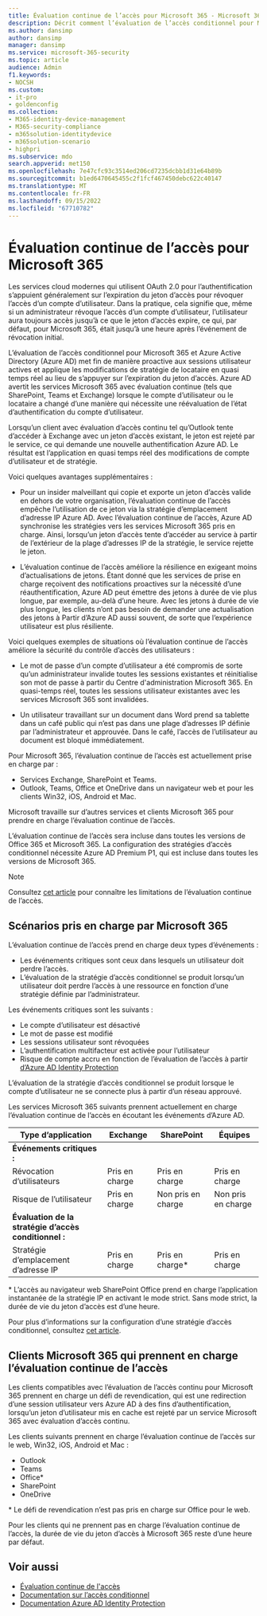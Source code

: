 ```yaml
---
title: Évaluation continue de l’accès pour Microsoft 365 - Microsoft 365 pour les entreprises
description: Décrit comment l’évaluation de l’accès conditionnel pour Microsoft 365 et Azure AD met fin de manière proactive aux sessions utilisateur actives et applique les modifications de stratégie de locataire en quasi-temps réel.
ms.author: dansimp
author: dansimp
manager: dansimp
ms.service: microsoft-365-security
ms.topic: article
audience: Admin
f1.keywords:
- NOCSH
ms.custom:
- it-pro
- goldenconfig
ms.collection:
- M365-identity-device-management
- M365-security-compliance
- m365solution-identitydevice
- m365solution-scenario
- highpri
ms.subservice: mdo
search.appverid: met150
ms.openlocfilehash: 7e47cfc93c3514ed206cd7235dcbb1d31e64b89b
ms.sourcegitcommit: b1ed6470645455c2f1fcf467450debc622c40147
ms.translationtype: MT
ms.contentlocale: fr-FR
ms.lasthandoff: 09/15/2022
ms.locfileid: "67710782"
---
```

# <a name="continuous-access-evaluation-for-microsoft-365"></a>Évaluation continue de l’accès pour Microsoft 365

Les services cloud modernes qui utilisent OAuth 2.0 pour l’authentification s’appuient généralement sur l’expiration du jeton d’accès pour révoquer l’accès d’un compte d’utilisateur. Dans la pratique, cela signifie que, même si un administrateur révoque l’accès d’un compte d’utilisateur, l’utilisateur aura toujours accès jusqu’à ce que le jeton d’accès expire, ce qui, par défaut, pour Microsoft 365, était jusqu’à une heure après l’événement de révocation initial.

L’évaluation de l’accès conditionnel pour Microsoft 365 et Azure Active Directory (Azure AD) met fin de manière proactive aux sessions utilisateur actives et applique les modifications de stratégie de locataire en quasi temps réel au lieu de s’appuyer sur l’expiration du jeton d’accès. Azure AD avertit les services Microsoft 365 avec évaluation continue (tels que SharePoint, Teams et Exchange) lorsque le compte d’utilisateur ou le locataire a changé d’une manière qui nécessite une réévaluation de l’état d’authentification du compte d’utilisateur.

Lorsqu’un client avec évaluation d’accès continu tel qu’Outlook tente d’accéder à Exchange avec un jeton d’accès existant, le jeton est rejeté par le service, ce qui demande une nouvelle authentification Azure AD. Le résultat est l’application en quasi temps réel des modifications de compte d’utilisateur et de stratégie.

Voici quelques avantages supplémentaires :

- Pour un insider malveillant qui copie et exporte un jeton d’accès valide en dehors de votre organisation, l’évaluation continue de l’accès empêche l’utilisation de ce jeton via la stratégie d’emplacement d’adresse IP Azure AD. Avec l’évaluation continue de l’accès, Azure AD synchronise les stratégies vers les services Microsoft 365 pris en charge. Ainsi, lorsqu’un jeton d’accès tente d’accéder au service à partir de l’extérieur de la plage d’adresses IP de la stratégie, le service rejette le jeton.

- L’évaluation continue de l’accès améliore la résilience en exigeant moins d’actualisations de jetons. Étant donné que les services de prise en charge reçoivent des notifications proactives sur la nécessité d’une réauthentification, Azure AD peut émettre des jetons à durée de vie plus longue, par exemple, au-delà d’une heure. Avec les jetons à durée de vie plus longue, les clients n’ont pas besoin de demander une actualisation des jetons à Partir d’Azure AD aussi souvent, de sorte que l’expérience utilisateur est plus résiliente.

Voici quelques exemples de situations où l’évaluation continue de l’accès améliore la sécurité du contrôle d’accès des utilisateurs :

- Le mot de passe d’un compte d’utilisateur a été compromis de sorte qu’un administrateur invalide toutes les sessions existantes et réinitialise son mot de passe à partir du Centre d'administration Microsoft 365. En quasi-temps réel, toutes les sessions utilisateur existantes avec les services Microsoft 365 sont invalidées.

- Un utilisateur travaillant sur un document dans Word prend sa tablette dans un café public qui n’est pas dans une plage d’adresses IP définie par l’administrateur et approuvée. Dans le café, l’accès de l’utilisateur au document est bloqué immédiatement.

Pour Microsoft 365, l’évaluation continue de l’accès est actuellement prise en charge par :

- Services Exchange, SharePoint et Teams.
- Outlook, Teams, Office et OneDrive dans un navigateur web et pour les clients Win32, iOS, Android et Mac.

Microsoft travaille sur d’autres services et clients Microsoft 365 pour prendre en charge l’évaluation continue de l’accès.

L’évaluation continue de l’accès sera incluse dans toutes les versions de Office 365 et Microsoft 365. La configuration des stratégies d’accès conditionnel nécessite Azure AD Premium P1, qui est incluse dans toutes les versions de Microsoft 365.

> [!NOTE]
> Consultez [cet article](/azure/active-directory/conditional-access/concept-continuous-access-evaluation#limitations) pour connaître les limitations de l’évaluation continue de l’accès.

## <a name="scenarios-supported-by-microsoft-365"></a>Scénarios pris en charge par Microsoft 365

L’évaluation continue de l’accès prend en charge deux types d’événements :

- Les événements critiques sont ceux dans lesquels un utilisateur doit perdre l’accès.
- L’évaluation de la stratégie d’accès conditionnel se produit lorsqu’un utilisateur doit perdre l’accès à une ressource en fonction d’une stratégie définie par l’administrateur.

Les événements critiques sont les suivants :

- Le compte d’utilisateur est désactivé
- Le mot de passe est modifié
- Les sessions utilisateur sont révoquées
- L’authentification multifacteur est activée pour l’utilisateur
- Risque de compte accru en fonction de l’évaluation de l’accès à partir [d’Azure AD Identity Protection](/azure/active-directory/identity-protection/overview-identity-protection)

L’évaluation de la stratégie d’accès conditionnel se produit lorsque le compte d’utilisateur ne se connecte plus à partir d’un réseau approuvé.

Les services Microsoft 365 suivants prennent actuellement en charge l’évaluation continue de l’accès en écoutant les événements d’Azure AD.

|Type d’application|Exchange|SharePoint|Équipes|
|---|---|---|---|
|**Événements critiques :**||||
|Révocation d’utilisateurs|Pris en charge|Pris en charge|Pris en charge|
|Risque de l’utilisateur|Pris en charge|Non pris en charge|Non pris en charge|
|**Évaluation de la stratégie d’accès conditionnel :**||||
|Stratégie d’emplacement d’adresse IP|Pris en charge|Pris en charge\*|Pris en charge|

\* L’accès au navigateur web SharePoint Office prend en charge l’application instantanée de la stratégie IP en activant le mode strict. Sans mode strict, la durée de vie du jeton d’accès est d’une heure.

Pour plus d’informations sur la configuration d’une stratégie d’accès conditionnel, consultez [cet article](/azure/active-directory/conditional-access/overview).

## <a name="microsoft-365-clients-supporting-continuous-access-evaluation"></a>Clients Microsoft 365 qui prennent en charge l’évaluation continue de l’accès

Les clients compatibles avec l’évaluation de l’accès continu pour Microsoft 365 prennent en charge un défi de revendication, qui est une redirection d’une session utilisateur vers Azure AD à des fins d’authentification, lorsqu’un jeton d’utilisateur mis en cache est rejeté par un service Microsoft 365 avec évaluation d’accès continu.

Les clients suivants prennent en charge l’évaluation continue de l’accès sur le web, Win32, iOS, Android et Mac :

- Outlook
- Teams
- Office\*
- SharePoint
- OneDrive

\* Le défi de revendication n’est pas pris en charge sur Office pour le web.

Pour les clients qui ne prennent pas en charge l’évaluation continue de l’accès, la durée de vie du jeton d’accès à Microsoft 365 reste d’une heure par défaut.

## <a name="see-also"></a>Voir aussi

- [Évaluation continue de l'accès](/azure/active-directory/conditional-access/concept-continuous-access-evaluation)
- [Documentation sur l’accès conditionnel](/azure/active-directory/conditional-access/overview)
- [Documentation Azure AD Identity Protection](/azure/active-directory/identity-protection/overview-identity-protection)
